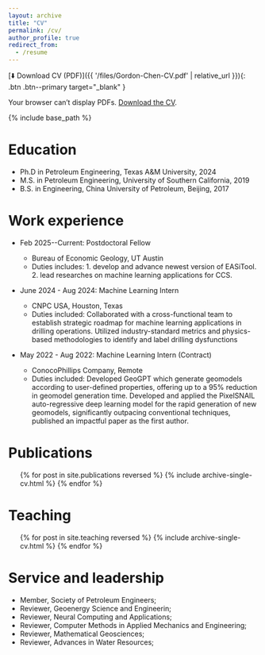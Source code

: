 ```yaml
---
layout: archive
title: "CV"
permalink: /cv/
author_profile: true
redirect_from:
  - /resume
---
```


[⬇️ Download CV (PDF)]({{ '/files/Gordon-Chen-CV.pdf' | relative_url }}){: .btn .btn--primary target="_blank" }

<!-- Optional: embed a preview -->
<object data="{{ '/files/resume.pdf' | relative_url }}" type="application/pdf" width="100%" height="900px">
  <p>Your browser can’t display PDFs. 
  <a href="{{ '/files/resume.pdf' | relative_url }}">Download the CV</a>.</p>
</object>

{% include base_path %}

Education
======
* Ph.D in Petroleum Engineering, Texas A&M University, 2024
* M.S. in Petroleum Engineering, University of Southern California, 2019
* B.S. in Engineering, China University of Petroleum, Beijing, 2017

Work experience
======
* Feb 2025--Current: Postdoctoral Fellow
  * Bureau of Economic Geology, UT Austin 
  * Duties includes: 1. develop and advance newest version of EASiTool. 2. lead researches on machine learning applications for CCS. 

* June 2024 - Aug 2024: Machine Learning Intern
  * CNPC USA, Houston, Texas
  * Duties included: Collaborated with a cross-functional team to establish strategic roadmap for machine learning applications in drilling
operations. Utilized industry-standard metrics and physics-based methodologies to identify and label drilling dysfunctions

* May 2022 - Aug 2022: Machine Learning Intern (Contract)
  * ConocoPhillips Company, Remote
  * Duties included: Developed GeoGPT which generate geomodels according to user-defined properties, offering up to a 95% reduction in
geomodel generation time. Developed and applied the PixelSNAIL auto-regressive deep learning model for the rapid generation of new geomodels,
significantly outpacing conventional techniques, published an impactful paper as the first author.


Publications
======
  <ul>{% for post in site.publications reversed %}
    {% include archive-single-cv.html %}
  {% endfor %}</ul>
  
  
Teaching
======
  <ul>{% for post in site.teaching reversed %}
    {% include archive-single-cv.html %}
  {% endfor %}</ul>
  
Service and leadership
======
* Member, Society of Petroleum Engineers;
* Reviewer, Geoenergy Science and Engineerin;
* Reviewer, Neural Computing and Applications;
* Reviewer, Computer Methods in Applied Mechanics and Engineering;
* Reviewer, Mathematical Geosciences;
* Reviewer, Advances in Water Resources; 
